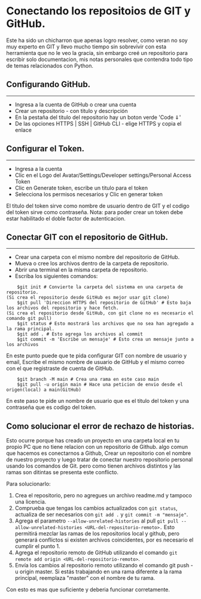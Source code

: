 # Conectando los repositoios de GIT y GitHub.

Este ha sido un chicharron que apenas logro resolver, como veran no soy muy experto en GIT y llevo mucho tiempo sin sobrevivir
con esta herramienta que no le veo la gracia, sin embargo creé un repositorio para escribir solo documentacion, mis notas
personales que contendra todo tipo de temas relacionados con Python.

## Configurando GitHub.
---------------------------------------------------

- Ingresa a la cuenta de GitHub o crear una cuenta
- Crear un repositorio - con titulo y descripción
- En la pestaña del titulo del repositorio hay un boton verde 'Code ⇓'
- De las opciones HTTPS | SSH | GitHub CLI - elige HTTPS y copia el enlace

## Configurar el Token.
---------------------------------------------------

- Ingresa a la cuenta
- Clic en el Logo del Avatar/Settings/Developer settings/Personal Access Token
- Clic en Generate token, escribe un titulo para el token
- Selecciona los permisos necesarios y Clic en generar token

El titulo del token sirve como nombre de usuario dentro de GIT y el codigo del token sirve como contraseña.
Nota: para poder crear un token debe estar habilitado el doble factor de autenticacion.

## Conectar GIT con el repositorio de GitHub.
--------------------------------------------------

- Crear una carpeta con el mismo nombre del repositorio de GitHub.
- Mueva o cree los archivos dentro de la carpeta de repositorio.
- Abrir una terminal en la misma carpeta de repositorio.
- Escriba los siguientes comandos:
```
	$git init # Convierte la carpeta del sistema en una carpeta de repositorio. 
(Si crea el repositorio desde GitHub es mejor usar git clone)
	$git pull 'Direccion HTTPS del repositorio de GitHub' # Esto baja los archivos del repositorio y hace fetch.
(Si crea el repositorio desde GitHub, con git clone no es necesario el comando git pull)
	$git status # Esto mostrará los archivos que no sea han agregado a la rama principal.
	$git add . # Esto agrega los archivos al commit
	$git commit -m 'Escribe un mensaje' # Esto crea un mensaje junto a los archivos
```
En este punto puede que te pida configurar GIT con nombre de usuario y email, Escribe el mismo nombre de usuario de GitHub y 
el mismo correo con el que registraste de cuenta de GitHub.
```
	$git branch -M main # Crea una rama en este caso main
	$git pull -u origin main # Hace una peticion de envio desde el origen(local) a main(GitHub)
```
En este paso te pide un nombre de usuario que es el titulo del token y una contraseña que es codigo del token.

## Como solucionar el error de rechazo de historias.

Esto ocurre porque has creado un proyecto en una carpeta local en tu propio PC que no tiene relacion con un repositorio de Github. algo comun que hacemos es conectarnos a Github, Crear un repositorio con el nombre de nuestro proyecto y luego tratar de conectar nuestro repositorio personal usando los comandos de Git. pero como tienen archivos distintos y las ramas son ditintas se presenta este conflicto.

Para solucionarlo:

1. Crea el repositorio, pero no agregues un archivo readme.md y tampoco una licencia.
2. Comprueba que tengas los cambios actualizados con `git status`, actualiza de ser necesarios con `git add .` y `git commit -m "mensaje"`.
3. Agrega el parametro `--allow-unrelated-histories` al pull `git pull --allow-unrelated-histories <URL-del-repositorio-remoto>.` Esto permitirá mezclar las ramas de los repositorios local y github, pero generará conflictos si existen archivos coincidentes, por es necesario el cumplir el punto 1.
4. Agrega el repositorio remoto de GitHub utilizando el comando `git remote add origin <URL-del-repositorio-remoto>`.
5. Envía los cambios al repositorio remoto utilizando el comando git push -u origin master. Si estás trabajando en una rama diferente a la rama principal, reemplaza "master" con el nombre de tu rama.

Con esto es mas que suficiente y deberia funcionar corretamente.


